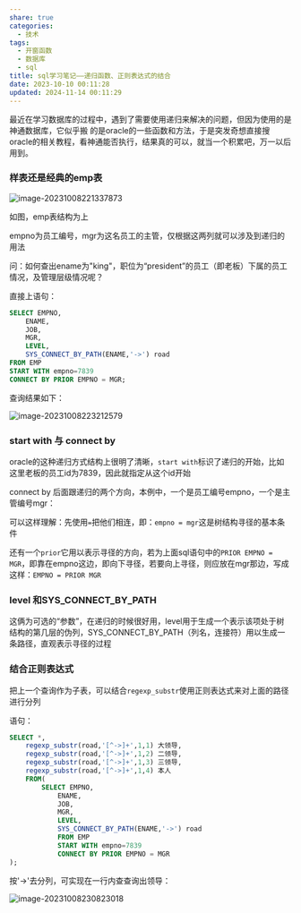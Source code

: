 ```yaml
---
share: true
categories:
  - 技术
tags:
  - 开窗函数
  - 数据库
  - sql
title: sql学习笔记——递归函数、正则表达式的结合
date: 2023-10-10 00:11:28
updated: 2024-11-14 00:11:29
---
```

最近在学习数据库的过程中，遇到了需要使用递归来解决的问题，但因为使用的是神通数据库，它似乎搬 的是oracle的一些函数和方法，于是突发奇想直接搜oracle的相关教程，看神通能否执行，结果真的可以，就当一个积累吧，万一以后用到。

### 样表还是经典的emp表

![image-20231008221337873](https://cdn.specialhua.top/picgo/image-20231008221337873.png)

如图，emp表结构为上

empno为员工编号，mgr为这名员工的主管，仅根据这两列就可以涉及到递归的用法

问：如何查出ename为"king"，职位为“president”的员工（即老板）下属的员工情况，及管理层级情况呢？

直接上语句：

```sql
SELECT EMPNO,
	ENAME,
	JOB,
	MGR,
	LEVEL,
	SYS_CONNECT_BY_PATH(ENAME,'->') road
FROM EMP
START WITH empno=7839
CONNECT BY PRIOR EMPNO = MGR;
```

查询结果如下：

![image-20231008223212579](https://cdn.specialhua.top/picgo/image-20231008223212579.png)

### start with 与 connect by

oracle的这种递归方式结构上很明了清晰，`start with`标识了递归的开始，比如这里老板的员工id为7839，因此就指定从这个id开始

connect by 后面跟递归的两个方向，本例中，一个是员工编号empno，一个是主管编号mgr：

可以这样理解：先使用`=`把他们相连，即：`empno = mgr`这是树结构寻径的基本条件

还有一个`prior`它用以表示寻径的方向，若为上面sql语句中的`PRIOR EMPNO = MGR`，即靠在empno这边，即向下寻径，若要向上寻径，则应放在mgr那边，写成这样：`EMPNO = PRIOR MGR`

### level 和SYS_CONNECT_BY_PATH

这俩为可选的“参数”，在递归的时候很好用，level用于生成一个表示该项处于树结构的第几层的伪列，SYS_CONNECT_BY_PATH（列名，连接符）用以生成一条路径，直观表示寻径的过程

### 结合正则表达式

把上一个查询作为子表，可以结合`regexp_substr`使用正则表达式来对上面的路径进行分列

语句：

```sql
SELECT *,
	regexp_substr(road,'[^->]+',1,1) 大领导,
	regexp_substr(road,'[^->]+',1,2) 二领导,
	regexp_substr(road,'[^->]+',1,3) 三领导,
	regexp_substr(road,'[^->]+',1,4) 本人
	FROM(
        SELECT EMPNO,
            ENAME,
            JOB,
            MGR,
            LEVEL,
            SYS_CONNECT_BY_PATH(ENAME,'->') road
            FROM EMP
            START WITH empno=7839
            CONNECT BY PRIOR EMPNO = MGR
);
```

按'->'去分列，可实现在一行内查查询出领导：

![image-20231008230823018](https://cdn.specialhua.top/picgo/image-20231008230823018.png)